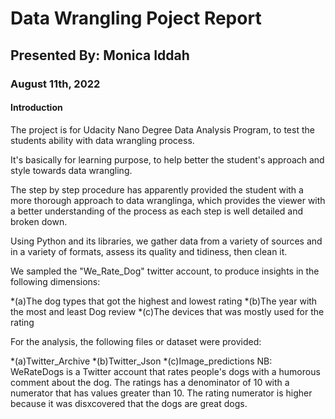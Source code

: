 # Data Wrangling Poject Report

## Presented By: Monica Iddah
### August 11th, 2022
#### Introduction

The project is for Udacity Nano Degree Data Analysis Program, to test the students ability with data wrangling process.

It's basically for learning purpose, to help better the student's approach and style towards data wrangling.

The step by step procedure has apparently provided the student with a more thorough approach to data wranglinga, which provides the viewer with a better understanding of the process as each step is well detailed and broken down.

Using Python and its libraries, we gather data from a variety of sources and in a variety of formats, assess its quality and tidiness, then clean it.

We sampled the "We_Rate_Dog" twitter account, to produce insights in the following dimensions:

*(a)The dog types that got the highest and lowest rating
*(b)The year with the most and least Dog review
*(c)The devices that was mostly used for the rating

For the analysis, the following files or dataset were provided:

*(a)Twitter_Archive
*(b)Twitter_Json
*(c)Image_predictions
NB: WeRateDogs is a Twitter account that rates people's dogs with a humorous comment about the dog. The ratings has a denominator of 10 with a numerator that has values greater than 10.
The rating numerator is higher because it was disxcovered that the dogs are great dogs.
